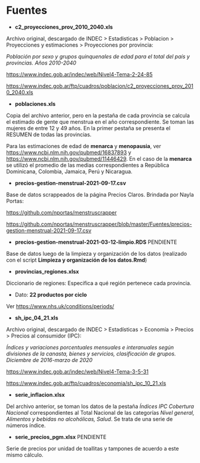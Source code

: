 # Fuentes

- __c2_proyecciones_prov_2010_2040.xls__

Archivo original, descargado de INDEC > Estadisticas > Poblacion > Proyecciones y estimaciones > Proyecciones por provincia:

_Población por sexo y grupos quinquenales de edad para el total del país y provincias. Años 2010-2040_

https://www.indec.gob.ar/indec/web/Nivel4-Tema-2-24-85

https://www.indec.gob.ar/ftp/cuadros/poblacion/c2_proyecciones_prov_2010_2040.xls

- __poblaciones.xls__

Copia del archivo anterior, pero en la pestaña de cada provincia se calcula el estimado de gente que menstrua en el año correspondiente. Se toman las mujeres de entre 12 y 49 años. En la primer pestaña se presenta el RESUMEN de todas las provincias.

Para las estimaciones de edad de __menarca__ y __menopausia__, ver https://www.ncbi.nlm.nih.gov/pubmed/16837893 y https://www.ncbi.nlm.nih.gov/pubmed/11446429. En el caso de la __menarca__ se utilizó el promedio de las medias correspondientes a República Dominicana, Colombia, Jamaica, Perú y Nicaragua.

- __precios-gestion-menstrual-2021-09-17.csv__

Base de datos scrappeados de la página Precios Claros. Brindada por Nayla Portas:

https://github.com/nportas/menstruscrapper

https://github.com/nportas/menstruscrapper/blob/master/Fuentes/precios-gestion-menstrual-2021-09-17.csv

- __precios-gestion-menstrual-2021-03-12-limpio.RDS__ PENDIENTE

Base de datos luego de la limpieza y organización de los datos (realizado con el script __Limpieza y organización de los datos.Rmd__)

- __provincias_regiones.xlsx__

Diccionario de regiones: Especifica a qué región pertenece cada provincia.

- Dato: __22 productos por ciclo__

Ver https://www.nhs.uk/conditions/periods/

- __sh_ipc_04_21.xls__    

Archivo original, descargado de INDEC > Estadísticas > Economía > Precios > Precios al consumidor (IPC):

_Índices y variaciones porcentuales mensuales e interanuales según divisiones de la canasta, bienes y servicios, clasificación de grupos. Diciembre de 2016-marzo de 2020_

https://www.indec.gob.ar/indec/web/Nivel4-Tema-3-5-31

https://www.indec.gob.ar/ftp/cuadros/economia/sh_ipc_10_21.xls

- __serie_inflacion.xlsx__

Del archivo anterior, se toman los datos de la pestaña _Índices IPC Cobertura Nacional_ correspondientes al Total Nacional de las categorías _Nivel general, Alimentos y bebidas no alcohólicas, Salud_. Se trata de una serie de números índice.

- __serie_precios_pgm.xlsx__ PENDIENTE

Serie de precios por unidad de toallitas y tampones de acuerdo a este mismo cálculo.


